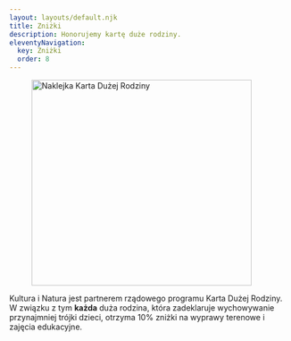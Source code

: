 ```yaml
---
layout: layouts/default.njk
title: Zniżki
description: Honorujemy kartę duże rodziny.
eleventyNavigation:
  key: Zniżki
  order: 8
---
```

<figure class="max-w-lg lg:float-right lg:ml-12 px-6 sm:px-0 mt-3">
<img src="/img/karta-duzej-rodziny.png" alt="Naklejka Karta Dużej Rodziny" class="shadow-lg rotate-r" loading="lazy" width="394" height="368">
</figure>

Kultura i Natura jest partnerem rządowego programu Karta Dużej Rodziny. W związku z tym **każda** duża rodzina, która zadeklaruje wychowywanie przynajmniej trójki dzieci, otrzyma 10% zniżki na wyprawy terenowe i zajęcia edukacyjne.
